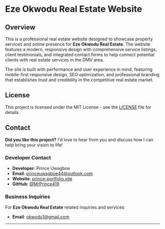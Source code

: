 # Eze Okwodu Real Estate Website

## Overview

This is a professional real estate website designed to showcase property services and online presence for **Eze Okwodu Real Estate**. The website features a modern, responsive design with comprehensive service listings, client testimonials, and integrated contact forms to help connect potential clients with real estate services in the DMV area.

The site is built with performance and user experience in mind, featuring mobile-first responsive design, SEO optimization, and professional branding that establishes trust and credibility in the competitive real estate market.

## License

This project is licensed under the MIT License - see the [LICENSE](LICENSE) file for details.

## Contact

**Did you like this project?** I'd love to hear from you and discuss how I can help bring your vision to life!

### Developer Contact
- **Developer**: Prince Uwagboe
- **Email**: princeuwagboe44@outlook.com
- **Website**: [prince-portfolio.site](https://prince-portfolio.site/)
- **GitHub**: [@MrPrince419](https://github.com/MrPrince419)

### Business Inquiries
For **Eze Okwodu Real Estate** related inquiries and services:
- **Email**: okwodu1@gmail.com

---